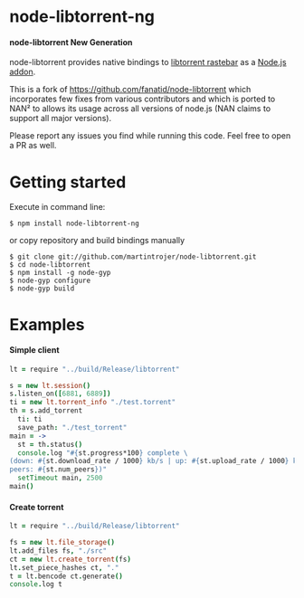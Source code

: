 # node-libtorrent-ng

#### node-libtorrent New Generation

node-libtorrent provides native bindings to [libtorrent rastebar](http://www.rasterbar.com/products/libtorrent/) as a [Node.js addon](http://nodejs.org/docs/latest/api/addons.html).

This is a fork of https://github.com/fanatid/node-libtorrent which incorporates few fixes from various
contributors and which is ported to NAN² to allows its usage across all versions of node.js
(NAN claims to support all major versions).

Please report any issues you find while running this code. Feel free to open a PR as well.

# Getting started
Execute in command line:
```
$ npm install node-libtorrent-ng
```
or copy repository and build bindings manually
```
$ git clone git://github.com/martintrojer/node-libtorrent.git
$ cd node-libtorrent
$ npm install -g node-gyp
$ node-gyp configure
$ node-gyp build
```

# Examples
#### Simple client
```coffeescript
lt = require "../build/Release/libtorrent"

s = new lt.session()
s.listen_on([6881, 6889])
ti = new lt.torrent_info "./test.torrent"
th = s.add_torrent
  ti: ti
  save_path: "./test_torrent"
main = ->
  st = th.status()
  console.log "#{st.progress*100} complete \
(down: #{st.download_rate / 1000} kb/s | up: #{st.upload_rate / 1000} kB/s | \
peers: #{st.num_peers})"
  setTimeout main, 2500
main()
```

#### Create torrent
```coffeescript
lt = require "../build/Release/libtorrent"

fs = new lt.file_storage()
lt.add_files fs, "./src"
ct = new lt.create_torrent(fs)
lt.set_piece_hashes ct, "."
t = lt.bencode ct.generate()
console.log t
```
